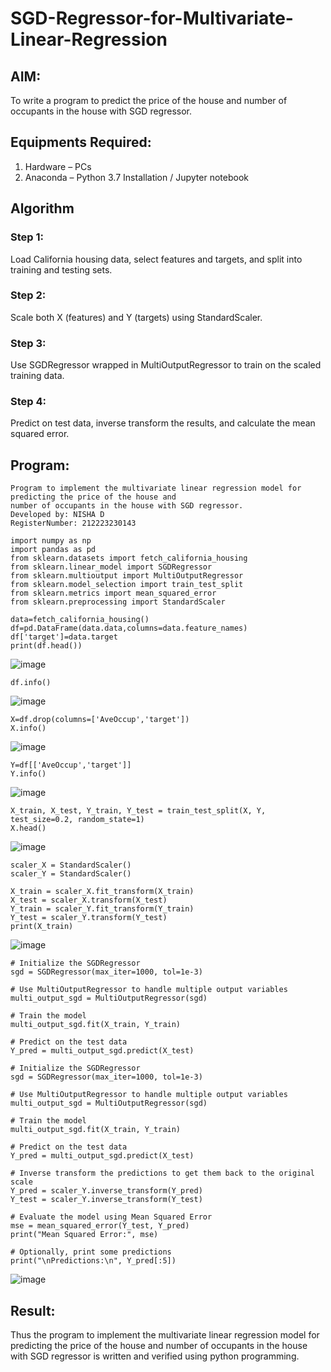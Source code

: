 # SGD-Regressor-for-Multivariate-Linear-Regression

## AIM:
To write a program to predict the price of the house and number of occupants in the house with SGD regressor.

## Equipments Required:
1. Hardware – PCs
2. Anaconda – Python 3.7 Installation / Jupyter notebook

## Algorithm
### Step 1: 
Load California housing data, select features and targets, and split into training and testing sets.
### Step 2:
Scale both X (features) and Y (targets) using StandardScaler.
### Step 3:
Use SGDRegressor wrapped in MultiOutputRegressor to train on the scaled training data.
### Step 4:
Predict on test data, inverse transform the results, and calculate the mean squared error.


## Program:
```
Program to implement the multivariate linear regression model for predicting the price of the house and
number of occupants in the house with SGD regressor.
Developed by: NISHA D
RegisterNumber: 212223230143

import numpy as np
import pandas as pd
from sklearn.datasets import fetch_california_housing
from sklearn.linear_model import SGDRegressor
from sklearn.multioutput import MultiOutputRegressor
from sklearn.model_selection import train_test_split
from sklearn.metrics import mean_squared_error
from sklearn.preprocessing import StandardScaler

data=fetch_california_housing()
df=pd.DataFrame(data.data,columns=data.feature_names)
df['target']=data.target
print(df.head())
```
![image](https://github.com/user-attachments/assets/527a974c-4a0f-4c21-9a23-40d2d927fd51)
```
df.info()
```
![image](https://github.com/user-attachments/assets/acad642a-6879-4dd5-acf6-3a623c06bcee)
```
X=df.drop(columns=['AveOccup','target'])
X.info()
```
![image](https://github.com/user-attachments/assets/75fb51aa-d69a-4c6c-abbe-520cb0f90649)
```
Y=df[['AveOccup','target']]
Y.info()
```
![image](https://github.com/user-attachments/assets/6d9bd824-655a-4ff2-bdc8-7e139066f3e8)
```
X_train, X_test, Y_train, Y_test = train_test_split(X, Y, test_size=0.2, random_state=1)
X.head()
```
![image](https://github.com/user-attachments/assets/8efe2823-7328-459d-9667-ad5be304c9bb)

```
scaler_X = StandardScaler()
scaler_Y = StandardScaler()

X_train = scaler_X.fit_transform(X_train)
X_test = scaler_X.transform(X_test)
Y_train = scaler_Y.fit_transform(Y_train)
Y_test = scaler_Y.transform(Y_test)
print(X_train)
```
![image](https://github.com/user-attachments/assets/85f84686-2d97-48da-a96d-aba969c91e4b)

```
# Initialize the SGDRegressor
sgd = SGDRegressor(max_iter=1000, tol=1e-3)

# Use MultiOutputRegressor to handle multiple output variables
multi_output_sgd = MultiOutputRegressor(sgd)

# Train the model
multi_output_sgd.fit(X_train, Y_train)

# Predict on the test data
Y_pred = multi_output_sgd.predict(X_test)

# Initialize the SGDRegressor
sgd = SGDRegressor(max_iter=1000, tol=1e-3)

# Use MultiOutputRegressor to handle multiple output variables
multi_output_sgd = MultiOutputRegressor(sgd)

# Train the model
multi_output_sgd.fit(X_train, Y_train)

# Predict on the test data
Y_pred = multi_output_sgd.predict(X_test)

# Inverse transform the predictions to get them back to the original scale
Y_pred = scaler_Y.inverse_transform(Y_pred)
Y_test = scaler_Y.inverse_transform(Y_test)

# Evaluate the model using Mean Squared Error
mse = mean_squared_error(Y_test, Y_pred)
print("Mean Squared Error:", mse)

# Optionally, print some predictions
print("\nPredictions:\n", Y_pred[:5])
```
![image](https://github.com/user-attachments/assets/5aadc1d5-2539-4c5d-85d2-91d0caf2bb24)

## Result:
Thus the program to implement the multivariate linear regression model for predicting the price of the house and number of occupants in the house with SGD regressor is written and verified using python programming.


